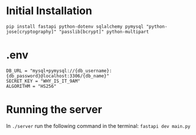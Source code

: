 # Initial Installation
```pip install fastapi python-dotenv sqlalchemy pymysql "python-jose[cryptography]" "passlib[bcrypt]" python-multipart```

# .env
```
DB_URL = "mysql+pymysql://{db_username}:{db_password}@localhost:3306/{db_name}"
SECRET_KEY = "WHY_IS_IT_9AM"
ALGORITHM = "HS256"
```

# Running the server
In ```./server``` run the following command in the terminal:
```fastapi dev main.py```